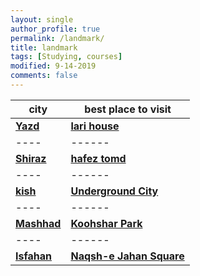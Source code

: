 ```yaml
---
layout: single
author_profile: true
permalink: /landmark/
title: landmark
tags: [Studying, courses]
modified: 9-14-2019
comments: false
---
```




|city       |best place to visit             |
|-----------|--------------------------------|
|**<a href="https://maps.app.goo.gl/fyrUz6drQ2T5R7kR7">Yazd</a>**|**<a href="https://maps.app.goo.gl/WB3LVq2jB1tJJMxy6">lari house</a>**       |
|----|------|--------------------------------|
|**<a href="https://maps.app.goo.gl/FKJZU38yywGFY6cr7">Shiraz</a>**| **<a href="https://maps.app.goo.gl/CBk5dbhNTyDjNx1D9">hafez tomd</a>**|
|----|------|--------------------------------|
|**<a href="https://maps.app.goo.gl/9Zg36MpQdwEdxUN77">kish</a>**|**<a href="https://maps.app.goo.gl/c2VzCUjwW5dw6gSZ7">Underground City‌</a>**|
|----|------|--------------------------------|
|**<a href="https://maps.app.goo.gl/t6wA6ErGwr4Sd18y7">Mashhad</a>**|**<a href="https://maps.app.goo.gl/RzRok7SbjcLrrWYw9">Koohshar Park</a>** |
|----|------|--------------------------------|
|**<a href="https://maps.app.goo.gl/pXPmWyd7fuWSV6Ap9">Isfahan</a>**|**<a href="https://maps.app.goo.gl/t11yRqZ4nz9HciHG7">Naqsh-e Jahan Square</a>** |

